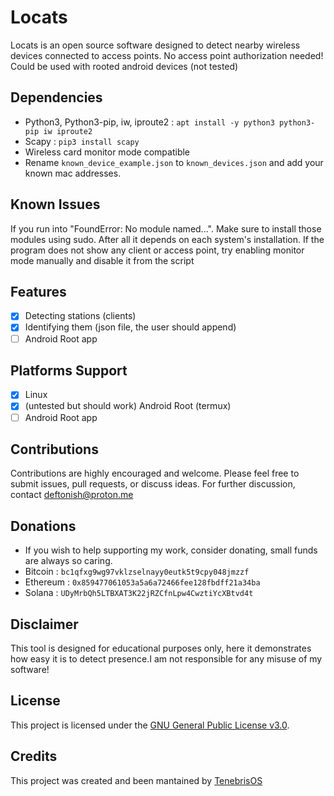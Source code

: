 # Locats
Locats is an open source software designed to detect nearby wireless devices connected to access points.
No access point authorization needed! 
Could be used with rooted android devices (not tested)

## Dependencies 
- Python3, Python3-pip, iw, iproute2 : ```apt install -y python3 python3-pip iw iproute2```
- Scapy : ```pip3 install scapy```
- Wireless card monitor mode compatible
- Rename ```known_device_example.json``` to ```known_devices.json``` and add your known mac addresses.

## Known Issues
If you run into "FoundError: No module named...". Make sure to install those modules using sudo.
After all it depends on each system's installation.
If the program does not show any client or access point, try enabling monitor mode manually and disable it from the script

## Features
- [x] Detecting stations (clients)
- [X] Identifying them (json file, the user should append)
- [ ] Android Root app 

## Platforms Support
- [x] Linux
- [x] (untested but should work) Android Root (termux)
- [ ] Android Root app

## Contributions
Contributions are highly encouraged and welcome. Please feel free to submit issues, pull requests, or discuss ideas. For further discussion, contact deftonish@proton.me

## Donations
- If you wish to help supporting my work, consider donating, small funds are always so caring.
- Bitcoin : ```bc1qfxg9wg97vklzselnayy0eutk5t9cpy048jmzzf```
- Ethereum : ```0x859477061053a5a6a72466fee128fbdff21a34ba```
- Solana : ```UDyMrbQh5LTBXAT3K22jRZCfnLpw4CwztiYcXBtvd4t```

## Disclaimer
This tool is designed for educational purposes only, here it demonstrates how easy it is to detect presence.I am not responsible for any misuse of my software!
## License
This project is licensed under the [GNU General Public License v3.0](https://www.gnu.org/licenses/gpl-3.0.html).

## Credits
This project was created and been mantained by [TenebrisOS](https://github.com/TenebrisOS)
